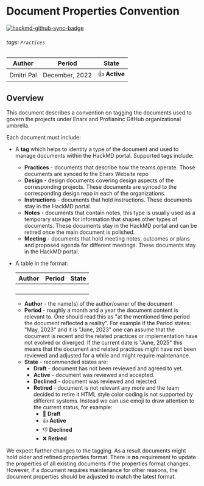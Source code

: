 # Document Properties Convention

[![hackmd-github-sync-badge](https://hackmd.io/cCeJHwjBSYyxlYx2PyWVFA/badge)](https://hackmd.io/cCeJHwjBSYyxlYx2PyWVFA)


###### tags: `Practices`
| Author | Period | State |
| -------- | -------- | -------- |
| Dmitri Pal | December, 2022 | :thumbsup: **Active** |

## Overview

This document describes a convention on tagging the documents used to govern the projects under Enarx and Profianinc GitHub organizational umbrella.

Each document must include:
* A **tag** which helps to identity a type of the document and used to manage documents within the HackMD portal. Supported tags include:
    * **Practices** - documents that describe how the teams operate. Those documents are synced to the Enarx Website repo
    * **Design** - design documents covering design aspects of the corresponding projects. These documents are synced to the corresponding design repo in each of the organizations.
    * **Instructions** - documents that hold instructions. These documents stay in the HackMD portal.
    * **Notes** - documents that contain notes, this type is usually used as a temporary storage for information that shapes other types of documents. These documents stay in the HackMD portal and can be retired once the main document is polished.
    * **Meeting** - documents that hold meeting notes, outcomes or plans and proposed agenda for different meetings. These documents stay in the HackMD portal.

* A table in the format:

    | Author | Period | State |
    | -------- | -------- | -------- |
    | &nbsp; | |  |

    * **Author** - the name(s) of the author/owner of the document
    * **Period** - roughly a month and a year the document content is relevant to. One should read this as "at the mentioned time period the document reflected a reality". For example if the Period states: "May, 2023" and it is "June, 2023" one can assume that the document is recent and the related practices or implementation have not evolved or diverged. If the current date is "June, 2025" this means that the document and related practices might have not been reviewed and adjusted for a while and might require maintenance.
    * **State** - recommended states are:
        * **Draft** - document has not been reviewed and agreed to yet.
        * **Active** - document was reviewed and accepted.
        * **Declined** - document was reviewed and rejected.
        * **Retired** - document is not relevant any more and the team decided to retire it
    HTML style color coding is not supported by different systems. Instead we can use emoji to draw attention to the current status, for example:
            * :red_circle: **Draft**
            * :thumbsup: **Active**
            * :thumbsdown: **Declined**
            * :x: **Retired**

We expect further changes to the tagging. As a result documents might hold older and refined properties format. There is **no** requirement to update the properties of all existing documents if the properties format changes. However, if a document requires maintenance for other reasons, the document properties should be adjusted to match the latest format.

